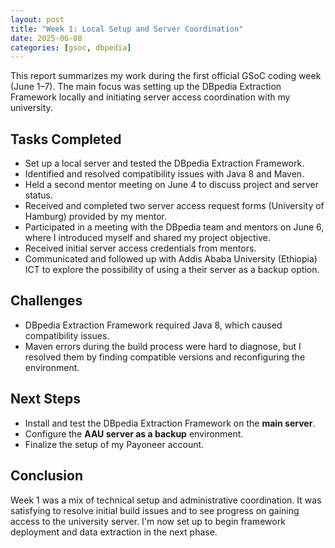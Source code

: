 ```yaml
---
layout: post
title: "Week 1: Local Setup and Server Coordination"
date: 2025-06-08
categories: [gsoc, dbpedia]
---
```


This report summarizes my work during the first official GSoC coding week (June 1–7). The main focus was setting up the DBpedia Extraction Framework locally and initiating server access coordination with my university.

<!--more-->

## Tasks Completed

- Set up a local server and tested the DBpedia Extraction Framework.
- Identified and resolved compatibility issues with Java 8 and Maven.
- Held a second mentor meeting on June 4 to discuss project and server status.
- Received and completed two server access request forms (University of Hamburg) provided by my mentor.
- Participated in a meeting with the DBpedia team and mentors on June 6, where I introduced myself and shared my project objective.
- Received initial server access credentials from mentors.
- Communicated and followed up with Addis Ababa University (Ethiopia) ICT to explore the possibility of using a their server as a backup option.

## Challenges

- DBpedia Extraction Framework required Java 8, which caused compatibility issues.
- Maven errors during the build process were hard to diagnose, but I resolved them by finding compatible versions and reconfiguring the environment.

## Next Steps

- Install and test the DBpedia Extraction Framework on the **main server**.
- Configure the **AAU server as a backup** environment.
- Finalize the setup of my Payoneer account.

## Conclusion

Week 1 was a mix of technical setup and administrative coordination. It was satisfying to resolve initial build issues and to see progress on gaining access to the university server. I'm now set up to begin framework deployment and data extraction in the next phase.
